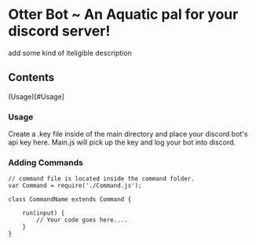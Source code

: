 # Otter Bot ~ An Aquatic pal for your discord server!

add some kind of iteligible description

## Contents

(Usage)[#Usage]

### Usage

Create a .key file inside of the main directory and place your discord bot's api key here. Main.js will pick up the key and log your bot into discord.

### Adding Commands


```Js
// command file is located inside the command folder.
var Command = require('./Command.js');

class CommandName extends Command {

    run(input) {
        // Your code goes here....
    }
}
```
